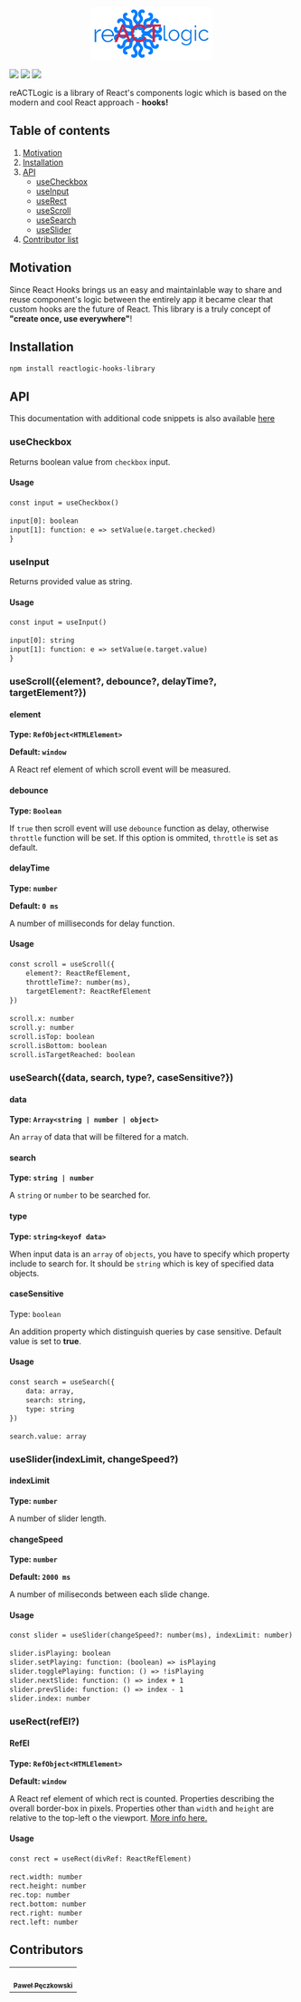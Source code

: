 <div style="text-align: center;">
	<img src="https://github.com/Hilver/reACTlogic/raw/master/media/reACTlogic_logo.png" />
</div>

![](https://badgen.net/github/last-commit/Hilver/reACTlogic) ![](https://badgen.net/npm/v/reactlogic-hooks-library) ![](https://badgen.net/github/license/Hilver/reACTlogic)

reACTLogic is a library of React's components logic which is based on the modern and cool React approach - **hooks!**

## Table of contents

1. [Motivation](#motivation)
2. [Installation](#installation)
3. [API](#api)
	- [useCheckbox](#usecheckbox)
	- [useInput](#useinput)
	- [useRect](#userectrefel)
	- [useScroll](#usescrollelement-debounce-delaytime-targetelement)
	- [useSearch](#usesearchdata-search-type-casesensitive)
	- [useSlider](#usesliderindexlimit-changespeed)
4. [Contributor list](#contributors)

## Motivation

Since React Hooks brings us an easy and maintainlable way to share and reuse component's logic between the entirely app it became clear that custom hooks are the future of React. This library is a truly concept of **"create once, use everywhere"**!

## Installation

```
npm install reactlogic-hooks-library
```

## API

This documentation with additional code snippets is also available [here](https://hilver.github.io/reactlogic-docs/)

### useCheckbox

Returns boolean value from `checkbox` input.

#### **Usage**
```
const input = useCheckbox()

input[0]: boolean
input[1]: function: e => setValue(e.target.checked)
}
```

### useInput

Returns provided value as string.

#### **Usage**
```
const input = useInput()

input[0]: string
input[1]: function: e => setValue(e.target.value)
}
```

### useScroll({element?, debounce?, delayTime?, targetElement?})

#### element

**Type: `RefObject<HTMLElement>`**

**Default: `window`**

A React ref element of which scroll event will be measured.

#### debounce

**Type: `Boolean`**

If `true` then scroll event will use `debounce` function as delay, otherwise `throttle` function will be set. If this option is ommited, `throttle` is set as default.

#### delayTime

**Type: `number`**

**Default: `0 ms`**

A number of milliseconds for delay function.

#### **Usage**

```
const scroll = useScroll({
	element?: ReactRefElement, 
	throttleTime?: number(ms),
	targetElement?: ReactRefElement
})

scroll.x: number
scroll.y: number
scroll.isTop: boolean
scroll.isBottom: boolean
scroll.isTargetReached: boolean
```

### useSearch({data, search, type?, caseSensitive?})

#### data

**Type: `Array<string | number | object>`**

An `array` of data that will be filtered for a match.

#### search

**Type: `string | number`**

A `string` or `number` to be searched for.

#### type

**Type: `string<keyof data>`**

When input data is an `array` of `objects`, you have to specify which property include to search for. It should be `string` which is key of specified data objects.

#### caseSensitive

Type: `boolean`

An addition property which distinguish queries by case sensitive. Default value is set to **true**.

#### **Usage**

```
const search = useSearch({
	data: array, 
	search: string,
	type: string
})

search.value: array
```

### useSlider(indexLimit, changeSpeed?)

#### indexLimit

**Type: `number`**

A number of slider length.

#### changeSpeed

**Type: `number`**

**Default: `2000 ms`**

A number of miliseconds between each slide change.

#### **Usage**
```
const slider = useSlider(changeSpeed?: number(ms), indexLimit: number)

slider.isPlaying: boolean
slider.setPlaying: function: (boolean) => isPlaying
slider.togglePlaying: function: () => !isPlaying
slider.nextSlide: function: () => index + 1
slider.prevSlide: function: () => index - 1
slider.index: number
```

### useRect(refEl?)

#### RefEl

**Type: `RefObject<HTMLElement>`**

**Default: `window`**

A React ref element of which rect is counted. Properties describing the overall border-box in pixels. Properties other than `width` and `height` are relative to the top-left o the viewport. [More info here.](https://developer.mozilla.org/en-US/docs/Web/API/Element/getBoundingClientRect)

#### **Usage**

```
const rect = useRect(divRef: ReactRefElement)

rect.width: number
rect.height: number
rec.top: number
rect.bottom: number
rect.right: number
rect.left: number
```

## Contributors
<!-- CONTRIBUTORS LIST -->
<table cellspacing="0" cellpadding="0">
	<tbody>
		<tr>
			<td align="center">
				<a href="https://github.com/Hilver">
					<img src="https://avatars3.githubusercontent.com/u/12917005?v=3" width="100px;" alt=""/>
					<br />
					<sub><b>Paweł Pęczkowski</b></sub>
				</a>
			</td>
		</tr>
	</tbody>
</table>